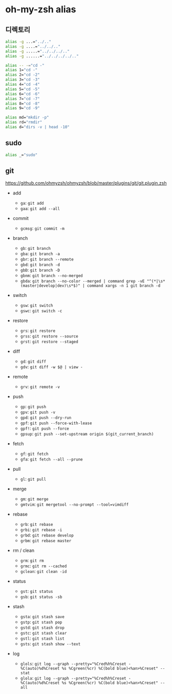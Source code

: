 # oh-my-zsh alias

## 디렉토리

```sh
alias -g ...="../.."
alias -g ....="../../.."
alias -g .....="../../../.."
alias -g ......="../../../../.."

alias -- -="cd -"
alias 1="cd -"
alias 2="cd -2"
alias 3="cd -3"
alias 4="cd -4"
alias 5="cd -5"
alias 6="cd -6"
alias 7="cd -7"
alias 8="cd -8"
alias 9="cd -9"

alias md="mkdir -p"
alias rd="rmdir"
alias d="dirs -v | head -10"
```

## sudo

```sh
alias _="sudo"
```

## git

<https://github.com/ohmyzsh/ohmyzsh/blob/master/plugins/git/git.plugin.zsh>

- add

  - `ga`: `git add`
  - `gaa`: `git add --all`

- commit

  - `gcmsg`: `git commit -m`

- branch

  - `gb`: `git branch`
  - `gba`: `git branch -a`
  - `gbr`: `git branch --remote`
  - `gbd`: `git branch -d`
  - `gbD`: `git branch -D`
  - `gbnm`: `git branch --no-merged`
  - `gbda`: `git branch --no-color --merged | command grep -vE "^(*|\s*(master|develop|dev)\s*$)" | command xargs -n 1 git branch -d`

- switch

  - `gsw`: `git switch`
  - `gswc`: `git switch -c`

- restore

  - `grs`: `git restore`
  - `grss`: `git restore --source`
  - `grst`: `git restore --staged`

- diff

  - `gd`: `git diff`
  - `gdv`: `git diff -w $@ | view -`

- remote

  - `grv`: `git remote -v`

- push

  - `gp`: `git push`
  - `gpv`: `git push -v`
  - `gpd`: `git push --dry-run`
  - `gpf`: `git push --force-with-lease`
  - `gpf!`: `git push --force`
  - `gpsup`: `git push --set-upstream origin $(git_current_branch)`

- fetch

  - `gf`: `git fetch`
  - `gfa`: `git fetch --all --prune`

- pull

  - `gl`: `git pull`

- merge

  - `gm`: `git merge`
  - `gmtvim`: `git mergetool --no-prompt --tool=vimdiff`

- rebase

  - `grb`: `git rebase`
  - `grbi`: `git rebase -i`
  - `grbd`: `git rebase develop`
  - `grbm`: `git rebase master`

- rm / clean

  - `grm`: `git rm`
  - `grmc`: `git rm --cached`
  - `gclean`: `git clean -id`

- status

  - `gst`: `git status`
  - `gsb`: `git status -sb`

- stash

  - `gsta`: `git stash save`
  - `gstp`: `git stash pop`
  - `gstd`: `git stash drop`
  - `gstc`: `git stash clear`
  - `gstl`: `git stash list`
  - `gsts`: `git stash show --text`

- log

  - `glols`: `git log --graph --pretty="%Cred%h%Creset -%C(auto)%d%Creset %s %Cgreen(%cr) %C(bold blue)<%an>%Creset" --stat`
  - `glola`: `git log --graph --pretty="%Cred%h%Creset -%C(auto)%d%Creset %s %Cgreen(%cr) %C(bold blue)<%an>%Creset" --all`
